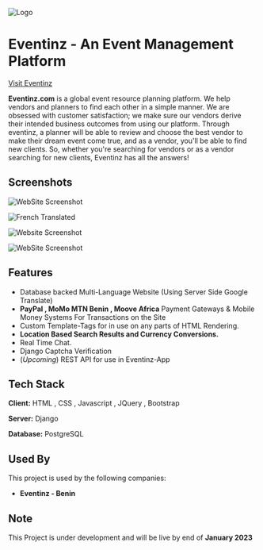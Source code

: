 
![Logo](https://eventinz.com/static/main_home1/assets/images/logo-desktop.png)


# Eventinz - An Event Management Platform
[Visit Eventinz](https://eventinz.com/)

**Eventinz.com** is a global event resource planning platform.
We help vendors and planners to find each other in a simple manner.
We are obsessed with customer satisfaction; we make sure our vendors derive their intended business outcomes from using our platform. 
Through eventinz, a planner will be able to review and choose the best vendor to make their dream event come true, and as a vendor, you'll be able to find new clients. So, whether you're searching for vendors or as a vendor searching for new clients, Eventinz has all the answers!





## Screenshots

![WebSite Screenshot](https://i.ibb.co/R7V88q1/screencapture-eventinz-staging-2022-12-26-03-10-58.png)

![French Translated](https://i.ibb.co/bF8JkwP/screencapture-eventinz-staging-2022-12-26-04-20-25.png)

![Website Screenshot](https://i.ibb.co/FqtRGgj/vendor-home.png)

![WebSite Screenshot](https://i.ibb.co/nfzhyz4/vendor-dash.png)



## Features

- Database backed Multi-Language Website (Using Server Side Google Translate)
- **PayPal , MoMo MTN Benin , Moove Africa** Payment Gateways & Mobile Money Systems For Transactions on the Site
- Custom Template-Tags for in use on any parts of HTML Rendering.
- **Location Based Search Results and Currency Conversions.**
- Real Time Chat.
- Django Captcha Verification
- (*Upcoming*) REST API for use in Eventinz-App



## Tech Stack

**Client:** HTML , CSS , Javascript , JQuery , Bootstrap

**Server:** Django

**Database:** PostgreSQL


## Used By

This project is used by the following companies:

- **Eventinz - Benin**



## Note

This Project is under development and will be live by end of **January 2023**
